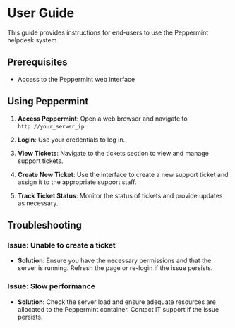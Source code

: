 # User Guide

This guide provides instructions for end-users to use the Peppermint helpdesk system.

## Prerequisites

- Access to the Peppermint web interface

## Using Peppermint

1. **Access Peppermint**:
    Open a web browser and navigate to `http://your_server_ip`.

2. **Login**:
    Use your credentials to log in.

3. **View Tickets**:
    Navigate to the tickets section to view and manage support tickets.

4. **Create New Ticket**:
    Use the interface to create a new support ticket and assign it to the appropriate support staff.

5. **Track Ticket Status**:
    Monitor the status of tickets and provide updates as necessary.

## Troubleshooting

### Issue: Unable to create a ticket

- **Solution**: Ensure you have the necessary permissions and that the server is running. Refresh the page or re-login if the issue persists.

### Issue: Slow performance

- **Solution**: Check the server load and ensure adequate resources are allocated to the Peppermint container. Contact IT support if the issue persists.
